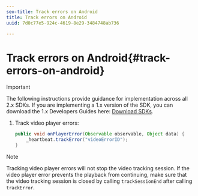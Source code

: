 ```yaml
---
seo-title: Track errors on Android
title: Track errors on Android
uuid: 7d0c77e5-924c-4619-8e29-3484748ab736

---
```


# Track errors on Android{#track-errors-on-android}

>[!IMPORTANT]
>
>The following instructions provide guidance for implementation across all 2.x SDKs. If you are implementing a 1.x version of the SDK, you can download the 1.x Developers Guides here: [Download SDKs](../../sdk-implement/download-sdks.md).

1. Track video player errors: 

   ```java
   public void onPlayerError(Observable observable, Object data) {  
       _heartbeat.trackError("videoErrorID"); 
   }
   ```

>[!NOTE]
>
>Tracking video player errors will not stop the video tracking session. If the video player error prevents the playback from continuing, make sure that the video tracking session is closed by calling `trackSessionEnd` after calling `trackError`.

